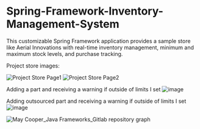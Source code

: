 # Spring-Framework-Inventory-Management-System
This customizable Spring Framework application provides a sample store like Aerial Innovations with real-time inventory management, minimum and maximum stock levels, and purchase tracking.

Project store images:

![Project Store Page1](https://github.com/MayCooper/Spring-Framework-Inventory-Management-System/assets/82129870/c3f20fec-8103-4cc5-a346-b951cd9b976b)
![Project Store Page2](https://github.com/MayCooper/Spring-Framework-Inventory-Management-System/assets/82129870/ffab2d3c-1480-4d2d-a215-0bed92c6df78)

Adding a part and receiving a warning if outside of limits I set
![image](https://github.com/MayCooper/Spring-Framework-Inventory-Management-System/assets/82129870/41ec3ec7-77a1-48d4-9a47-99b642aaf86a)

Adding outsourced part and receiving a warning if outside of limits I set
![image](https://github.com/MayCooper/Spring-Framework-Inventory-Management-System/assets/82129870/7b551e9a-d64b-4538-9875-ba99b374c2a3)

![May Cooper_Java Frameworks_Gitlab repository graph](https://github.com/MayCooper/Spring-Framework-Inventory-Management-System/assets/82129870/d46762e4-5b53-4f7a-a15d-f138262e80ee)
